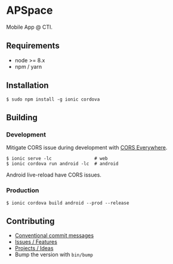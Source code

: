 APSpace
=======
Mobile App @ CTI.

Requirements
------------
- node >= 8.x
- npm / yarn

Installation
------------
```shell
$ sudo npm install -g ionic cordova
```

Building
--------

### Development
Mitigate CORS issue during development with [CORS Everywhere][cors].
```shell
$ ionic serve -lc                # web
$ ionic cordova run android -lc  # android
```
Android live-reload have CORS issues.

[cors]: https://addons.mozilla.org/en-US/firefox/addon/cors-everywhere/

### Production
```shell
$ ionic cordova build android --prod --release
```

Contributing
------------
- [Conventional commit messages](https://github.com/conventional-changelog/conventional-changelog/blob/a5505865ff3dd710cf757f50530e73ef0ca641da/conventions/angular.md)
- [Issues / Features](https://bitbucket.org/imobileappdevelopment/apspace/issues)
- [Projects / Ideas](https://bitbucket.org/imobileappdevelopment/apspace/addon/trello/trello-board)
- Bump the version with `bin/bump`
